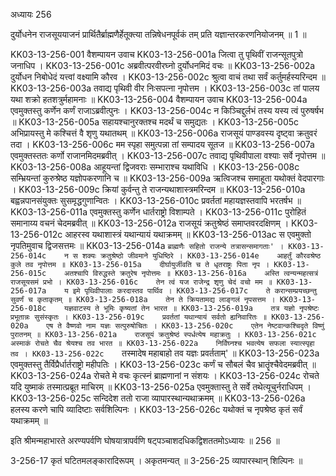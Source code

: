 अध्यायः 256

दुर्योधनेन राजसूययाजनं प्रार्थितैर्ब्राह्मणैर्हेतूक्त्या तन्निषेधनपूर्वकं तम् प्रति यज्ञान्तरकरणनियोजनम् ॥ 1 ॥

KK03-13-256-001	वैशम्पायन उवाच 
KK03-13-256-001a	जित्वा तु पृथिवीं राजन्सूतपुत्रो जनाधिप ।
KK03-13-256-001c	अब्रवीत्परवीरघ्नो दुर्योधनमिदं वचः ॥
KK03-13-256-002a	दुर्योधन निबोधेदं यत्त्वां वक्ष्यामि कौरव ।
KK03-13-256-002c	श्रुत्वा वाचं तथा सर्वं कर्तुमर्हस्यरिन्दम ॥
KK03-13-256-003a	तवाद्य पृथिवी वीर निःसपत्ना नृपोत्तम ।
KK03-13-256-003c	तां पालय यथा शक्रो हतशत्रुर्महामनाः ॥
KK03-13-256-004	वैशम्पायन उवाच 
KK03-13-256-004a	एवमुक्तस्तु कर्णेन कर्णं राजाऽब्रवीत्पुनः ।
KK03-13-256-004c	न किञ्चिद्दुर्लभं तस्य यस्य त्वं पुरुषर्षभ ॥
KK03-13-256-005a	सहायश्चानुरक्तश्च मदर्थं च समुद्यतः ।
KK03-13-256-005c	अभिप्रायस्तु मे कश्चित्तं वै शृणु यथातथम् ॥
KK03-13-256-006a	राजसूयं पाण्डवस्य दृष्ट्वा क्रतुवरं तदा ।
KK03-13-256-006c	मम स्पृहा समुत्पन्ना तां सम्पादय सूतज ॥
KK03-13-256-007a	एवमुक्तस्ततः कर्णो राजानमिदमब्रवीत् ।
KK03-13-256-007c	तवाद्य पृथिवीपाला वश्याः सर्वे नृपोत्तम ॥
KK03-13-256-008a	आहूयन्तां द्विजवराः सम्भाराश्च यथाविधि ।
KK03-13-256-008c	सम्भ्रियन्तां कुरुश्रेष्ठ यज्ञोपकरणानि च ॥
KK03-13-256-009a	ऋत्विजश्च समाहूता यथोक्तं वेदपारगाः ।
KK03-13-256-009c	क्रियां कुर्वन्तु ते राजन्यथाशास्त्रमरिन्दम ॥
KK03-13-256-010a	बह्वन्नपानसंयुक्तः सुसमृद्धगुणान्वितः ।
KK03-13-256-010c	प्रवर्ततां महायज्ञस्तवापि भरतर्षभ ॥
KK03-13-256-011a	एवमुक्तस्तु कर्णेन धार्तराष्ट्रो विशाम्पते ।
KK03-13-256-011c	पुरोहितं समानाय्य वचनं चेदमब्रवीत् ॥
KK03-13-256-012a	राजसूयं क्रतुश्रेष्ठं समाप्तवरदक्षिणम् ।
KK03-13-256-012c	आहरस्व यथाशास्त्रं यथान्यायं यथाक्रमम् ॥
KK03-13-256-013ac	स एवमुक्तो नृपतिमुवाच द्विजसत्तमः ॥
KK03-13-256-014a	`ब्राह्मणैः सहितो राजन्ये तत्रासन्समागताः' ।
KK03-13-256-014c	न स शक्यः क्रतुश्रेष्ठो जीवमाने युधिष्ठिरे ।
KK03-13-256-014e	आहर्तुं कौरवश्रेष्ठ कुले तव नृपोत्तम ॥
KK03-13-256-015a	दीर्घायुर्जीवति च ते धृतराष्ट्रः पिता नृप ।
KK03-13-256-015c	अतश्चापि विरुद्धस्ते क्रतुरेष नृपोत्तमः ॥
KK03-13-256-016a	अस्ति त्वन्यन्महत्सत्रं राजसूयसमं प्रभो ।
KK03-13-256-016c	तेन त्वं यज राजेन्द्र शृणु चेदं वचो मम ॥
KK03-13-256-017a	य इमे पृथिवीपालाः करदास्तव पार्थिव ।
KK03-13-256-017c	ते करान्सम्प्रयच्छन्तु सुवर्णं च कृताकृतम् ॥
KK03-13-256-018a	तेन ते क्रियतामद्य लाङ्गलं नृपसत्तम ।
KK03-13-256-018c	यज्ञवाटस्य ते भूमिः कृष्यतां तेन भारत ॥
KK03-13-256-019a	तत्र यज्ञो नृपश्रेष्टः प्रभूतान्नः सुसंस्कृतः ।
KK03-13-256-019c	प्रवर्ततां यथान्यायं सर्वतो ह्यनिवारितः ॥
KK03-13-256-020a	एष ते वैष्णवो नाम यज्ञः सत्पुरुषोचितः ।
KK03-13-256-020c	एतेन नेष्टवान्कश्चिदृते विष्णुं पुरातनम् ॥
KK03-13-256-021a	राजसूयं क्रतुश्रेष्ठं स्पर्धत्येष महाक्रतुः ।
KK03-13-256-021c	अस्माकं रोचते चैव श्रेयश्च तव भारत ॥
KK03-13-256-022a	निर्विघ्नश्च भवत्येष सफला स्यात्स्पृहा तव ।
KK03-13-256-022c	`तस्मादेष महाबाहो तव यज्ञः प्रवर्तताम्' ॥
KK03-13-256-023a	एवमुक्तस्तु तैर्विप्रैर्धार्तराष्ट्रो महीपतिः ।
KK03-13-256-023c	कर्णं च सौबलं चैव भ्रातॄंश्चैवेदमब्रवीत् ॥
KK03-13-256-024a	रोचते मे वचः कृत्स्नं ब्राह्मणानां न संशयः ।
KK03-13-256-024c	रोचते यदि युष्माकं तस्मात्प्रब्रूत माचिरम् ॥
KK03-13-256-025a	एवमुक्तास्तु ते सर्वे तथेत्यूचुर्नराधिपम् ।
KK03-13-256-025c	सन्दिदेश ततो राजा व्यापारस्थान्यथाक्रमम् ॥
KK03-13-256-026a	हलस्य करणे चापि व्यादिष्टाः सर्वशिल्पिनः ।
KK03-13-256-026c	यथोक्तं च नृपश्रेष्ठ कृतं सर्वं यथाक्रमम् ॥

इति श्रीमन्महाभारते अरण्यपर्वणि घोषयात्रापर्वणि षट्पञ्चाशदधिकद्विशततमोऽध्यायः ॥ 256 ॥

3-256-17 कृतं घटितमलङ्कारादिरूपम् । अकृतमन्यत् ॥ 3-256-25 व्यापारस्थान् शिल्पिनः ॥
